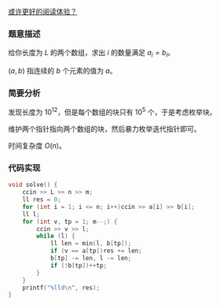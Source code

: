 [或许更好的阅读体验？](https://zhuanlan.zhihu.com/p/615414755)
### 题意描述

给你长度为 $L$ 的两个数组，求出 $i$ 的数量满足 $a_i = b_i$。

$(a,b)$ 指连续的 $b$ 个元素的值为 $a$。

### 简要分析

发现长度为 $10^{12}$，但是每个数组的块只有 $10^5$ 个，于是考虑枚举块。

维护两个指针指向两个数组的块，然后暴力枚举迭代指针即可。

时间复杂度 $O(n)$。

### 代码实现

```cpp
void solve() {
    ccin >> L >> n >> m;
    ll res = 0;
    for (int i = 1; i <= n; i++)ccin >> a[i] >> b[i];
    ll l;
    for (int v, tp = 1; m--;) {
        ccin >> v >> l;
        while (l) {
            ll len = min(l, b[tp]);
            if (v == a[tp])res += len;
            b[tp] -= len, l -= len;
            if (!b[tp])++tp;
        }
    }
    printf("%lld\n", res);
}
```

## 